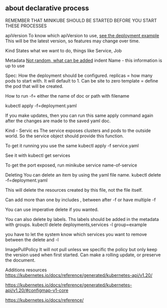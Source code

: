 ## about declarative process 

REMEMBER THAT MINIKUBE SHOULD BE STARTED BEFORE YOU START THESE PROCESSES 

apiVersion
To know which apiVersion to use, [see the deployment example](https://kubernetes.io/docs/concepts/workloads/controllers/deployment/)
This will be the latest version, so features may change over time. 

Kind 
States what we want to do, things like Service, Job

Metadata
[Not random, what can be added](https://kubernetes.io/docs/reference/generated/kubernetes-api/v1.20/#objectmeta-v1-meta)
indent
  Name - this information is up to use 

Spec: 
How the deployment should be configured.
replicas = how many pods to start with. It will default to 1.  Can be site to zero
template = define the pod that will be created. 

How to run
-f= either the name of doc or path with filename 

kubectl apply -f=deployment.yaml 

 If you make updates, then you can run this same apply command again after the changes are made to the saved yaml doc. 

Kind - Servic es 
The service exposes clusters and pods to the outside world. So the service object should provide this function.

To get it running you use the same kubectl apply -f service.yaml 

See it with kubectl get services 

To get the port exposed, run minikube service name-of-service 

Deleting
You can delete an item by using the yaml file name. 
kubectl delete -f=deployment.yaml 

This will delete the resources created by this file, not the file itself. 

Can add more than one by includes , between after -f or have multiple -f 

You can use imperative delete if you wanted. 

You can also delete by labels. Ths labels should be added in the metadata with groups. 
kubectl delete deployments,services -l group=example 

you have to let the system know which services you want to remove between the delete and -l 


ImagePullPolicy
It will not pull unless we specific the policy but only keep the version used when first started. Can make a rolling update, or preserve the document. 

Additions resources 
https://kubernetes.io/docs/reference/generated/kubernetes-api/v1.20/ 

https://kubernetes.io/docs/reference/generated/kubernetes-api/v1.20/#configmap-v1-core

https://kubernetes.io/docs/reference/